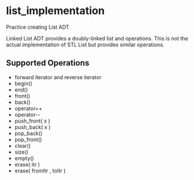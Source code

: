 # list_implementation
Practice creating List ADT

Linked List ADT provides a doubly-linked list and operations. This is not the actual implementation of STL List but provides similar operations.

## Supported Operations
- forward iterator and reverse iterator
- begin()
- end()
- front()
- back()
- operator++
- operator--
- push_front( x )
- push_back( x )
- pop_back()
- pop_front()
- clear()
- size()
- empty()
- erase( itr )
- erase( fromItr , toItr )



